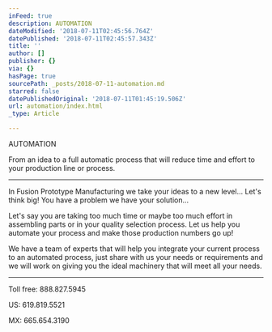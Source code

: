 ```yaml
---
inFeed: true
description: AUTOMATION
dateModified: '2018-07-11T02:45:56.764Z'
datePublished: '2018-07-11T02:45:57.343Z'
title: ''
author: []
publisher: {}
via: {}
hasPage: true
sourcePath: _posts/2018-07-11-automation.md
starred: false
datePublishedOriginal: '2018-07-11T01:45:19.506Z'
url: automation/index.html
_type: Article

---
```

AUTOMATION

From an idea to a full automatic process that will reduce time and effort to your production line or process. 

---

In Fusion Prototype Manufacturing we take your ideas to a new level... Let's think big! You have a problem we have your solution...

Let's say you are taking too much time or maybe too much effort in assembling parts or in your quality selection process. Let us help you automate your process and make those production numbers go up!

We have a team of experts that will help you integrate your current process to an automated process, just share with us your needs or requirements and we will work on giving you the ideal machinery that will meet all your needs.

---

Toll free: 888.827.5945

US: 619.819.5521

MX: 665.654.3190